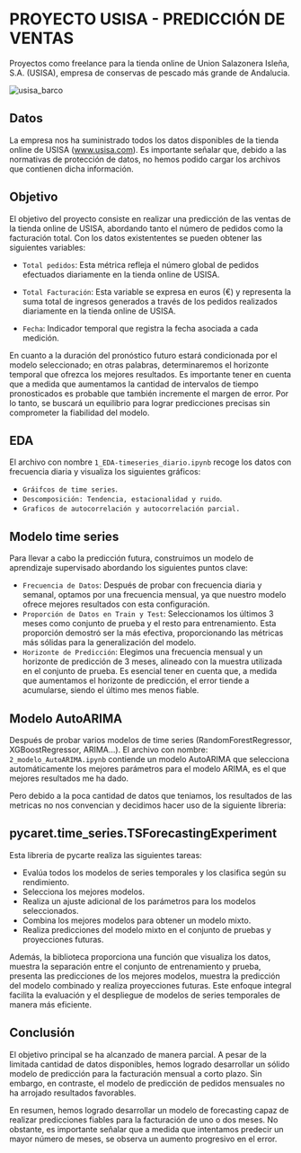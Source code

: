 # PROYECTO USISA - PREDICCIÓN DE VENTAS
Proyectos como freelance  para la tienda online de Union Salazonera Isleña, S.A. (USISA),  empresa de conservas de pescado más grande de Andalucia.

![usisa_barco](https://github.com/AndresMembrillo/proyecto-usisa/assets/145653361/d019eb2f-299d-4f14-b5c2-a1bae1c6bb58)

## Datos
La empresa nos ha suministrado todos los datos disponibles de la tienda online de USISA (www.usisa.com). Es importante señalar que, debido a las normativas de protección de datos, no hemos podido cargar los archivos que contienen dicha información.

## Objetivo 
El objetivo del proyecto consiste en realizar una predicción de las ventas de la tienda online de USISA, abordando tanto el número de pedidos como la facturación total. Con los datos existententes se pueden obtener las siguientes variables:

- `Total pedidos`: Esta métrica refleja el número global de pedidos efectuados diariamente en la tienda online de USISA. 

- `Total Facturación`: Esta variable se expresa en euros (€) y representa la suma total de ingresos generados a través de los pedidos realizados diariamente en la tienda online de USISA.

- `Fecha`: Indicador temporal que registra la fecha asociada a cada medición.

En cuanto a la duración del pronóstico futuro estará condicionada por el modelo seleccionado; en otras palabras, determinaremos el horizonte temporal que ofrezca los mejores resultados. Es importante tener en cuenta que a medida que aumentamos la cantidad de intervalos de tiempo pronosticados es probable que también incremente el margen de error. Por lo tanto, se buscará un equilibrio para lograr predicciones precisas sin comprometer la fiabilidad del modelo.

## EDA

El archivo con nombre `1_EDA-timeseries_diario.ipynb` recoge los datos con frecuencia diaria y visualiza los siguientes gráficos:

- `Gráifcos de time series`.
- `Descomposición: Tendencia, estacionalidad y ruido`.
- `Graficos de autocorrelación y autocorrelación parcial.`

## Modelo time series

Para llevar a cabo la predicción futura, construimos un modelo de aprendizaje supervisado abordando los siguientes puntos clave:

- `Frecuencia de Datos`: Después de probar con frecuencia diaria y semanal, optamos por una frecuencia mensual, ya que nuestro modelo ofrece mejores resultados con esta configuración.
- `Proporción de Datos en Train y Test`: Seleccionamos los últimos 3 meses como conjunto de prueba y el resto para entrenamiento. Esta proporción demostró ser la más efectiva, proporcionando las métricas más sólidas para la generalización del modelo.
- `Horizonte de Predicción`: Elegimos una frecuencia mensual y un horizonte de predicción de 3 meses, alineado con la muestra utilizada en el conjunto de prueba. Es esencial tener en cuenta que, a medida que aumentamos el horizonte de predicción, el error tiende a acumularse, siendo el último mes menos fiable.

## Modelo AutoARIMA
Después de probar varios modelos de time series (RandomForestRegressor, XGBoostRegressor, ARIMA…). El archivo con nombre: `2_modelo_AutoARIMA.ipynb` contiende un modelo AutoARIMA que selecciona automáticamente los mejores parámetros para el modelo ARIMA, es el que mejores resultados me ha dado. 

Pero debido a la poca cantidad de datos que teniamos, los resultados de las metricas no nos convencian y decidimos hacer uso de la siguiente libreria:

## pycaret.time_series.TSForecastingExperiment
Esta libreria de pycarte realiza las siguientes tareas:

- Evalúa todos los modelos de series temporales y los clasifica según su rendimiento.
- Selecciona los mejores modelos.
- Realiza un ajuste adicional de los parámetros para los modelos seleccionados.
- Combina los mejores modelos para obtener un modelo mixto.
- Realiza predicciones del modelo mixto en el conjunto de pruebas y proyecciones futuras.
  
Además, la biblioteca proporciona una función que visualiza los datos, muestra la separación entre el conjunto de entrenamiento y prueba, presenta las predicciones de los mejores modelos, muestra la predicción del modelo combinado y realiza proyecciones futuras. Este enfoque integral facilita la evaluación y el despliegue de modelos de series temporales de manera más eficiente.

## Conclusión
El objetivo principal se ha alcanzado de manera parcial. A pesar de la limitada cantidad de datos disponibles, hemos logrado desarrollar un sólido modelo de predicción para la facturación mensual a corto plazo. Sin embargo, en contraste, el modelo de predicción de pedidos mensuales no ha arrojado resultados favorables.

En resumen, hemos logrado desarrollar un modelo de forecasting capaz de realizar predicciones fiables para la facturación de uno o dos meses. No obstante, es importante señalar que a medida que intentamos predecir un mayor número de meses, se observa un aumento progresivo en el error.

